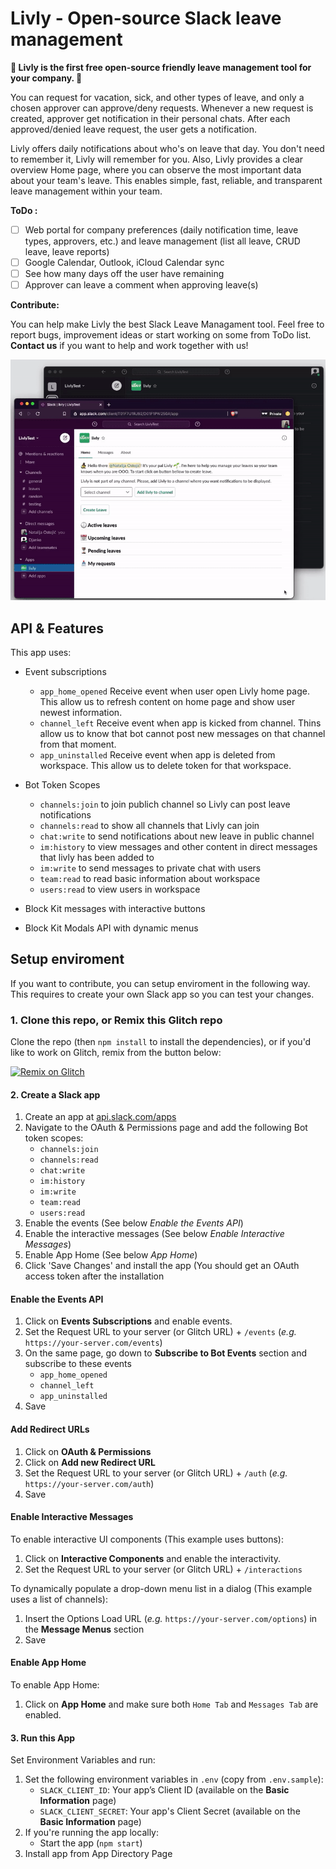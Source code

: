 
# Livly - Open-source Slack leave management

**🌱 Livly is the first free open-source friendly leave management tool for your company. 🌱**

You can request for vacation, sick, and other types of leave, and only a chosen approver can approve/deny requests. Whenever a new request is created, approver get notification in their personal chats. After each approved/denied leave request, the user gets a notification.

Livly offers daily notifications about who's on leave that day. You don't need to remember it, Livly will remember for you.
Also, Livly provides a clear overview Home page, where you can observe the most important data about your team's leave.
This enables simple, fast, reliable, and transparent leave management within your team.

**ToDo :**
- [ ] Web portal for company preferences (daily notification time, leave types, approvers, etc.)
and leave management (list all leave, CRUD leave, leave reports)
- [ ] Google Calendar, Outlook, iCloud Calendar sync
- [ ] See how many days off the user have remaining
- [ ] Approver can leave a comment when approving leave(s)

**Contribute:**

You can help make Livly the best Slack Leave Managament tool. Feel free to report bugs, improvement ideas or start working on some from ToDo list. **Contact us** if you want to help and work together with us!

![Slack leave request flow](https://github.com/JankoLancer/livly/blob/main/images/flow.gif)

## API & Features

This app uses:
- Event subscriptions
    - `app_home_opened` Receive event when user open Livly home page. This allow us to refresh content on home page and show user newest information. 
    - `channel_left` Receive event when app is kicked from channel. Thins allow us to know that bot cannot post new messages on that channel from that moment.
    - `app_uninstalled` Receive event when app is deleted from workspace. This allow us to delete token for that workspace.
    
 - Bot Token Scopes
    - `channels:join` to join publich channel so Livly can post leave notifications
    - `channels:read` to show all channels that Livly can join
    - `chat:write` to send notifications about new leave in public channel
    - `im:history` to view messages and other content in direct messages that livly has been added to 
    - `im:write` to send messages to private chat with users 
    - `team:read` to read basic information about workspace
    - `users:read` to view users in workspace
- Block Kit messages with interactive buttons
- Block Kit Modals API with dynamic menus

## Setup enviroment	
If you want to contribute, you can setup enviroment in the following way. This requires to create your own Slack app so you can test your changes.

### 1. Clone this repo, or Remix this Glitch repo

Clone the repo (then `npm install` to install the dependencies), or if you'd like to work on Glitch, remix from the button below:

[![Remix on Glitch](https://cdn.glitch.com/2703baf2-b643-4da7-ab91-7ee2a2d00b5b%2Fremix-button.svg)](https://glitch.com/edit/#!/remix/cumbersome-rowan-henley)

#### 2. Create a Slack app

1. Create an app at [api.slack.com/apps](https://api.slack.com/apps)
2. Navigate to the OAuth & Permissions page and add the following Bot token scopes:
    - `channels:join`
    - `channels:read`
    - `chat:write`
    - `im:history`
    - `im:write`
    - `team:read`
    - `users:read`
3. Enable the events (See below *Enable the Events API*)
4. Enable the interactive messages (See below *Enable Interactive Messages*)
5. Enable App Home (See below *App Home*)
6. Click 'Save Changes' and install the app (You should get an OAuth access token after the installation

#### Enable the Events API
1. Click on **Events Subscriptions** and enable events.
2. Set the Request URL to your server (or Glitch URL) + `/events` (*e.g.* `https://your-server.com/events`)
3. On the same page, go down to **Subscribe to Bot Events** section and subscribe to these events 
    - `app_home_opened`
    - `channel_left`
    - `app_uninstalled`
4. Save

#### Add Redirect URLs
1. Click on **OAuth & Permissions**
2. Click on **Add new Redirect URL**
3. Set the Request URL to your server (or Glitch URL) + `/auth` (*e.g.* `https://your-server.com/auth`) 
4. Save

#### Enable Interactive Messages

To enable interactive UI components (This example uses buttons):

1. Click on **Interactive Components** and enable the interactivity.
2. Set the Request URL to your server (or Glitch URL) + `/interactions`

To dynamically populate a drop-down menu list in a dialog (This example uses a list of channels):

1. Insert the Options Load URL (*e.g.* `https://your-server.com/options`) in the **Message Menus** section
2. Save

#### Enable App Home

To enable App Home:

1. Click on **App Home** and make sure both `Home Tab` and `Messages Tab` are enabled.

#### 3. Run this App
Set Environment Variables and run:

1. Set the following environment variables in `.env` (copy from `.env.sample`):
    * `SLACK_CLIENT_ID`: Your app’s Client ID (available on the **Basic Information** page)
    * `SLACK_CLIENT_SECRET`: Your app's Client Secret (available on the **Basic Information** page)
2. If you're running the app locally:
    * Start the app (`npm start`)
3. Install app from App Directory Page

